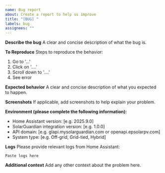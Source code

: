 ```yaml
---
name: Bug report
about: Create a report to help us improve
title: "[BUG] "
labels: bug
assignees: ""
---
```


**Describe the bug**
A clear and concise description of what the bug is.

**To Reproduce**
Steps to reproduce the behavior:

1. Go to '...'
2. Click on '....'
3. Scroll down to '....'
4. See error

**Expected behavior**
A clear and concise description of what you expected to happen.

**Screenshots**
If applicable, add screenshots to help explain your problem.

**Environment (please complete the following information):**

- Home Assistant version: [e.g. 2025.9.0]
- SolarGuardian integration version: [e.g. 1.0.0]
- API domain: [e.g. glapi.mysolarguardian.com or openapi.epsolarpv.com]
- System type: [e.g. Off-grid, Grid-tied, Hybrid]

**Logs**
Please provide relevant logs from Home Assistant:

```
Paste logs here
```

**Additional context**
Add any other context about the problem here.
